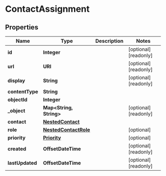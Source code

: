 

# ContactAssignment


## Properties

| Name | Type | Description | Notes |
|------------ | ------------- | ------------- | -------------|
|**id** | **Integer** |  |  [optional] [readonly] |
|**url** | **URI** |  |  [optional] [readonly] |
|**display** | **String** |  |  [optional] [readonly] |
|**contentType** | **String** |  |  |
|**objectId** | **Integer** |  |  |
|**_object** | **Map&lt;String, String&gt;** |  |  [optional] [readonly] |
|**contact** | [**NestedContact**](NestedContact.md) |  |  |
|**role** | [**NestedContactRole**](NestedContactRole.md) |  |  [optional] |
|**priority** | [**Priority**](Priority.md) |  |  [optional] |
|**created** | **OffsetDateTime** |  |  [optional] [readonly] |
|**lastUpdated** | **OffsetDateTime** |  |  [optional] [readonly] |



